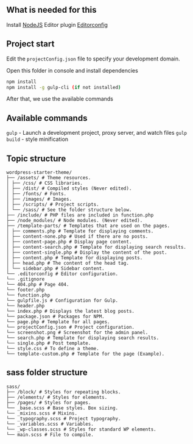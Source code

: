 ## What is needed for this

Install [NodeJS](https://nodejs.org/en/)
Editor plugin [Editorconfig](http://editorconfig.org)

## Project start

Edit the `projectConfig.json` file to specify your development domain.

Open this folder in console and install dependencies

```bash
npm install
npm install -g gulp-cli (if not installed)
```

After that, we use the available commands

## Available commands

`gulp` - Launch a development project, proxy server, and watch files
`gulp build` - style minification

## Topic structure

```
wordpress-starter-theme/
├── /assets/ # Theme resources.
│ ├── /css/ # CSS libraries.
│ ├── /dist/ # Compiled styles (Never edited).
│ ├── /fonts/ # Fonts.
│ ├── /images/ # Images.
│ ├── /scripts/ # Project scripts.
│ └── /sass/ # See the folder structure below.
├── /include/ # PHP files are included in function.php
├── /node_modules/ # Node modules. (Never edited).
├── /template-parts/ # Templates that are used on the pages.
│ ├── comments.php # Template for displaying comments.
│ ├── content-none.php # Used if there are no posts.
│ ├── content-page.php # Display page content.
│ ├── content-search.php # Template for displaying search results.
│ ├── content-single.php # Display the content of the post.
│ ├── content.php # Template for displaying posts.
│ ├── head.php # The content of the head tag.
│ └── sidebar.php # Sidebar content.
└── .editorconfig # Editor configuration.
└── .gitignore
└── 404.php # Page 404.
└── footer.php
└── function.php
└── gulpfile.js # Configuration for Gulp.
└── header.php
└── index.php # Displays the latest blog posts.
└── package.json # Packages for NPM.
└── page.php # Template for all pages.
└── projectConfig.json # Project configuration.
└── screenshot.png # Screenshot for the admin panel.
└── search.php # Template for displaying search results.
└── single.php # Post template.
└── style.css # To define a theme.
└── template-custom.php # Template for the page (Example).
```

## sass folder structure

```
sass/
├── /block/ # Styles for repeating blocks.
├── /elements/ # Styles for elements.
├── /pages/ # Styles for pages.
└── _base.scss # Base styles. Box sizing.
└── _mixins.scss # Mixins.
└── _typography.scss # Project typography.
└── _variables.scss # Variables.
└── _wp-classes.scss # Styles for standard WP elements.
└── main.scss # File to compile.
```